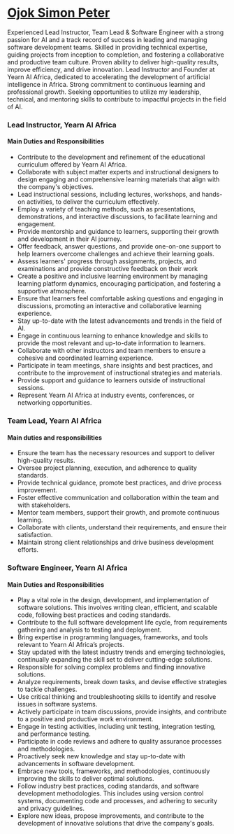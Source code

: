 # [Ojok Simon Peter](https://afandeojok.tech/)

Experienced Lead Instructor, Team Lead & Software Engineer with a strong passion for AI and a track record of success in leading and managing software development teams. Skilled in providing technical expertise, guiding projects from inception to completion, and fostering a collaborative and productive team culture. Proven ability to deliver high-quality results, improve efficiency, and drive innovation. Lead Instructor and Founder at Yearn AI Africa, dedicated to accelerating the development of artificial intelligence in Africa. Strong commitment to continuous learning and professional growth. Seeking opportunities to utilize my leadership, technical, and mentoring skills to contribute to impactful projects in the field of AI.

### Lead Instructor, Yearn AI Africa
#### Main Duties and Responsibilities
- Contribute to the development and refinement of the educational curriculum offered by Yearn AI Africa. 
- Collaborate with subject matter experts and instructional designers to design engaging and comprehensive learning materials that align with the company's objectives.
- Lead instructional sessions, including lectures, workshops, and hands-on activities, to deliver the curriculum effectively. 
- Employ a variety of teaching methods, such as presentations, demonstrations, and interactive discussions, to facilitate learning and engagement.
- Provide mentorship and guidance to learners, supporting their growth and development in their AI journey. 
- Offer feedback, answer questions, and provide one-on-one support to help learners overcome challenges and achieve their learning goals.
- Assess learners' progress through assignments, projects, and examinations and provide constructive feedback on their work
- Create a positive and inclusive learning environment by managing learning platform dynamics, encouraging participation, and fostering a supportive atmosphere. 
- Ensure that learners feel comfortable asking questions and engaging in discussions, promoting an interactive and collaborative learning experience.
- Stay up-to-date with the latest advancements and trends in the field of AI. 
- Engage in continuous learning to enhance knowledge and skills to provide the most relevant and up-to-date information to learners.
- Collaborate with other instructors and team members to ensure a cohesive and coordinated learning experience. 
- Participate in team meetings, share insights and best practices, and contribute to the improvement of instructional strategies and materials.
- Provide support and guidance to learners outside of instructional sessions. 
- Represent Yearn AI Africa at industry events, conferences, or networking opportunities.

### Team Lead, Yearn AI Africa
#### Main duties and responsibilities 
- Ensure the team has the necessary resources and support to deliver high-quality results. 
- Oversee project planning, execution, and adherence to quality standards. 
- Provide technical guidance, promote best practices, and drive process improvement. 
- Foster effective communication and collaboration within the team and with stakeholders. 
- Mentor team members, support their growth, and promote continuous learning. 
- Collaborate with clients, understand their requirements, and ensure their satisfaction. 
- Maintain strong client relationships and drive business development efforts.

### Software Engineer, Yearn AI Africa
#### Main Duties and Responsibilities
- Play a vital role in the design, development, and implementation of software solutions. This involves writing clean, efficient, and scalable code, following best practices and coding standards. 
- Contribute to the full software development life cycle, from requirements gathering and analysis to testing and deployment.
- Bring expertise in programming languages, frameworks, and tools relevant to Yearn AI Africa’s projects.
- Stay updated with the latest industry trends and emerging technologies, continually expanding the skill set to deliver cutting-edge solutions.
- Responsible for solving complex problems and finding innovative solutions. 
- Analyze requirements, break down tasks, and devise effective strategies to tackle challenges. 
- Use critical thinking and troubleshooting skills to identify and resolve issues in software systems.
- Actively participate in team discussions, provide insights, and contribute to a positive and productive work environment.
- Engage in testing activities, including unit testing, integration testing, and performance testing.
- Participate in code reviews and adhere to quality assurance processes and methodologies.
- Proactively seek new knowledge and stay up-to-date with advancements in software development.
- Embrace new tools, frameworks, and methodologies, continuously improving the skills to deliver optimal solutions.
- Follow industry best practices, coding standards, and software development methodologies. This includes using version control systems, documenting code and processes, and adhering to security and privacy guidelines.
- Explore new ideas, propose improvements, and contribute to the development of innovative solutions that drive the company's goals.

<!---
Jokmonsimon/Jokmonsimon is a ✨ special ✨ repository because its `README.md` (this file) appears on your GitHub profile.
You can click the Preview link to take a look at your changes.
--->
